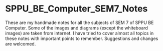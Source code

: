 # SPPU_BE_Computer_SEM7_Notes
These are my handmade notes for all the subjects of SEM 7 of SPPU BE Computer.
Some of the images and diagrams (except the whiteboard images) are taken from internet.
I have tried to cover almost all topics in these notes with important points to remember.
Suggestions and changes are welcomed.
